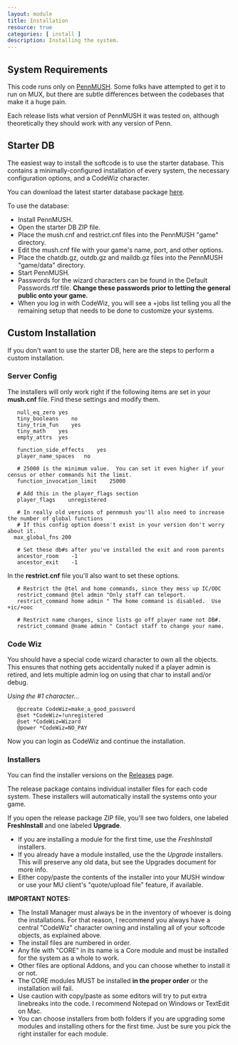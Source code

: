 ```yaml
---
layout: module
title: Installation
resource: true
categories: [ install ]
description: Installing the system.
---
```


## System Requirements

This code runs only on [PennMUSH](http://www.pennmush.org).  Some folks have attempted to get it to run on MUX, but there are subtle differences between the codebases that make it a huge pain.

Each release lists what version of PennMUSH it was tested on, although theoretically they should work with any version of Penn.

## Starter DB

The easiest way to install the softcode is to use the starter database.  This contains a minimally-configured installation of every system, the necessary configuration options, and a CodeWiz character.

You can download the latest starter database package [here](https://github.com/lynnfaraday/MUSH/blob/master/farasoftcode/Releases/FaraMUSHCode%20Starter%20DB%20-%208.1%20for%201.8.5p4.zip).

To use the database:

* Install PennMUSH.
* Open the starter DB ZIP file.
* Place the mush.cnf and restrict.cnf files into the PennMUSH "game" directory.
* Edit the mush.cnf file with your game's name, port, and other options.
* Place the chatdb.gz, outdb.gz and maildb.gz files into the PennMUSH "game/data" directory.
* Start PennMUSH.
* Passwords for the wizard characters can be found in the Default Passwords.rtf file.  **Change these passwords prior to letting the general public onto your game.**
* When you log in with CodeWiz, you will see a +jobs list telling you all the remaining setup that needs to be done to customize your systems.

## Custom Installation

If you don't want to use the starter DB, here are the steps to perform a custom installation.

### Server Config 

The installers will only work right if the following items are set in your **mush.cnf** file.  Find these settings and modify them.

       null_eq_zero	yes
       tiny_booleans	no
       tiny_trim_fun	yes
       tiny_math	yes
       empty_attrs  yes
      
       function_side_effects	yes   
       player_name_spaces	no
   
       # 25000 is the minimum value.  You can set it even higher if your census or other commands hit the limit.
       function_invocation_limit	25000
    
       # Add this in the player_flags section
       player_flags    unregistered

       # In really old versions of pennmush you'll also need to increase the number of global functions
       # If this config option doesn't exist in your version don't worry about it.
      max_global_fns 200
   
       # Set these db#s after you've installed the exit and room parents
       ancestor_room	-1
       ancestor_exit	-1

In the **restrict.cnf** file you'll also want to set these options.

       # Restrict the @tel and home commands, since they mess up IC/OOC
       restrict_command @tel admin "Only staff can teleport.
       restrict_command	home admin " The home command is disabled.  Use +ic/+ooc

       # Restrict name changes, since lists go off player name not DB#.
       restrict_command	@name admin " Contact staff to change your name.

### Code Wiz
You should have a special code wizard character to own all the objects.  This ensures that nothing gets accidentally nuked if a player admin is retired, and lets multiple admin log on using that char to install and/or debug.

*Using the #1 character...*

       @pcreate CodeWiz=make_a_good_password
       @set *CodeWiz=!unregistered
       @set *CodeWiz=Wizard
       @power *CodeWiz=NO_PAY

Now you can login as CodeWiz and continue the installation.

### Installers 

You can find the installer versions on the [Releases]({{site.siteroot}}/releases) page.

The release package contains individual installer files for each code system.  These installers will automatically install the systems onto your game.

If you open the release package ZIP file, you'll see two folders, one labeled **FreshInstall** and one labeled **Upgrade**.  
* If you are installing a module for the first time, use the *FreshInstall* installers.
* If you already have a module installed, use the the *Upgrade* installers.  This will preserve any old data, but see the Upgrades document for more info.
* Either copy/paste the contents of the installer into your MUSH window or use your MU client's "quote/upload file" feature, if available.  

**IMPORTANT NOTES:**
* The Install Manager must always be in the inventory of whoever is doing the installations. For that reason, I recommend you always have a central "CodeWiz" character owning and installing all of your softcode objects, as explained above. 
* The install files are numbered in order.  
 * Any file with "CORE" in its name is a Core module and must be installed for the system as a whole to work.
 * Other files are optional Addons, and you can choose whether to install it or not.
 * The CORE modules MUST be installed **in the proper order** or the installation will fail.
* Use caution with copy/paste as some editors will try to put extra linebreaks into the code.  I recommend Notepad on Windows or TextEdit on Mac.
* You can choose installers from both folders if you are upgrading some modules and installing others for the first time.  Just be sure you pick the right installer for each module.